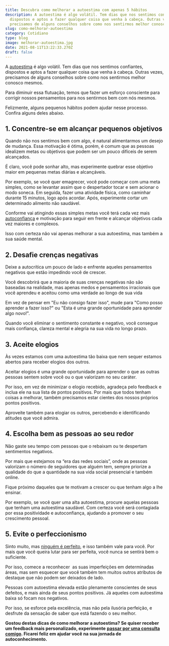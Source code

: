 ```yaml
---
title: Descubra como melhorar a autoestima com apenas 5 hábitos
description: A autoestima é algo volátil. Tem dias que nos sentimos confiantes,
  dispostos e aptos a fazer qualquer coisa que venha à cabeça. Outras vezes,
  precisamos de alguns conselhos sobre como nos sentirmos melhor conosco mesmos.
slug: como-melhorar-autoestima
category: Cotidiano
type: blog
image: melhorar-autoestima.jpg
date: 2021-08-11T13:22:33.270Z
draft: false
---
```


A [autoestima](https://yuribusin.com.br/como-aumentar-a-autoestima/) é algo volátil. Tem dias que nos sentimos confiantes, dispostos e aptos a fazer qualquer coisa que venha à cabeça. Outras vezes, precisamos de alguns conselhos sobre como nos sentirmos melhor conosco mesmos.

Para diminuir essa flutuação, temos que fazer um esforço consciente para corrigir nossos pensamentos para nos sentirmos bem com nós mesmos.

Felizmente, alguns pequenos hábitos podem ajudar nesse processo. Confira alguns deles abaixo.

## 1. Concentre-se em alcançar pequenos objetivos

Quando não nos sentimos bem com algo, é natural alimentarmos um desejo de mudança. Essa motivação é ótima, porém, é comum que as pessoas idealizem metas ou objetivos que podem ser um pouco difíceis de serem alcançados.

É claro, você pode sonhar alto, mas experimente quebrar esse objetivo maior em pequenas metas diárias e alcançáveis.

Por exemplo, se você quer emagrecer, você pode começar com uma meta simples, como se levantar assim que o despertador tocar e sem acionar o modo soneca. Em seguida, fazer uma atividade física, como caminhar durante 15 minutos, logo após acordar. Após, experimente cortar um determinado alimento não saudável.

Conforme vai atingindo essas simples metas você terá cada vez mais [autoconfiança](https://yuribusin.com.br/como-ser-mais-confiante/) e motivação para seguir em frente e alcançar objetivos cada vez maiores e complexos.

Isso com certeza não vai apenas melhorar a sua autoestima, mas também a sua saúde mental.

## 2. Desafie crenças negativas

Deixe a autocrítica um pouco de lado e enfrente aqueles pensamentos negativos que estão impedindo você de crescer.

Você descobrirá que a maioria de suas crenças negativas não são baseadas na realidade, mas apenas medos e pensamentos irracionais que você aprendeu e aceitou como uma verdade ao longo de sua vida

Em vez de pensar em "Eu não consigo fazer isso", mude para "Como posso aprender a fazer isso?" ou "Esta é uma grande oportunidade para aprender algo novo!".

Quando você eliminar o sentimento constante e negativo, você consegue mais confiança, clareza mental e alegria na sua vida no longo prazo.

## 3. Aceite elogios

Às vezes estamos com uma autoestima tão baixa que nem sequer estamos abertos para receber elogios dos outros.

Aceitar elogios é uma grande oportunidade para aprender o que as outras pessoas sentem sobre você ou o que valorizam no seu caráter.

Por isso, em vez de minimizar o elogio recebido, agradeça pelo feedback e inclua ele na sua lista de pontos positivos. Por mais que todos tenham coisas a melhorar, também precisamos estar cientes dos nossos próprios pontos positivos.

Aproveite também para elogiar os outros, percebendo e identificando atitudes que você admira.

## 4. Escolha bem as pessoas ao seu redor

Não gaste seu tempo com pessoas que o rebaixam ou te despertam sentimentos negativos.

Por mais que estejamos na “era das redes sociais”, onde as pessoas valorizam o número de seguidores que alguém tem, sempre priorize a qualidade do que a quantidade na sua vida social presencial e também online.

Fique próximo daqueles que te motivam a crescer ou que tenham algo a lhe ensinar.

Por exemplo, se você quer uma alta autoestima, procure aquelas pessoas que tenham uma autoestima saudável. Com certeza você será contagiada por essa positividade e autoconfiança, ajudando a promover o seu crescimento pessoal.

## 5. Evite o perfeccionismo

Sinto muito, mas [ninguém é perfeito](https://yuribusin.com.br/perfeccionismo-qualidade-ou-defeito/), e isso também vale para você. Por mais que você queira lutar para ser perfeita, você nunca se sentirá bem o suficiente.

Por isso, comece a reconhecer  as suas imperfeições em determinadas áreas, mas sem esquecer que você também tem muitos outros atributos de destaque que não podem ser deixados de lado.

Pessoas com autoestima elevada estão plenamente conscientes de seus defeitos, e mais ainda de seus pontos positivos. Já aqueles com autoestima baixa só focam nos negativos.

Por isso, se esforce pela excelência, mas não pela ilusória perfeição, e desfrute da sensação de saber que está fazendo o seu melhor.

**Gostou destas dicas de como melhorar a autoestima? Se quiser receber um feedback mais personalizado, experimente** **[passar por uma consulta comigo](https://yuribusin.com.br/contato/). Ficarei feliz em ajudar você na sua jornada de autoconhecimento.**

